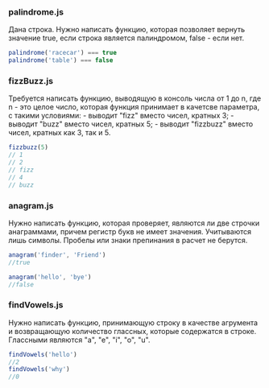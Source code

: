 ### palindrome.js

Дана строка. Нужно написать функцию, которая позволяет вернуть значение true, если строка является палиндромом, false - если нет. 

```javascript
palindrome('racecar') === true
palindrome('table') === false
```

### fizzBuzz.js

Требуется написать функцию, выводящую в консоль числа от 1 до n, где n - это целое число, которая функция принимает в качетсве параметра, с такими условиями:
	- выводит "fizz" вместо чисел, кратных 3;
	- выводит "buzz" вместо чисел, кратных 5;
	- выводит "fizzbuzz" вместо чисел, кратных как 3, так и 5.

```javascript
fizzbuzz(5)
// 1
// 2
// fizz
// 4
// buzz
```

### anagram.js

Нужно написать функцию, которая проверяет, являются ли две строчки анаграммами, причем регистр букв не имеет значения. Учитываются лишь символы. Пробелы или знаки препинания в расчет не берутся.

```javascript
anagram('finder', 'Friend')
//true

anagram('hello', 'bye')
//false

```

### findVowels.js

Нужно написать функцию, принимающую строку в качестве агрумента и возвращающую количество глассных, которые содержатся в строке. Глассными являются "a", "e", "i", "o", "u".

```javascript
findVowels('hello')
//2
findVowels('why')
//0

```
